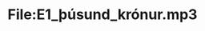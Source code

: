 ---
title: File:E1_þúsund_krónur.mp3
recording of: þúsund krónur
reading speed: slow
speaker: E
license: CC0
---